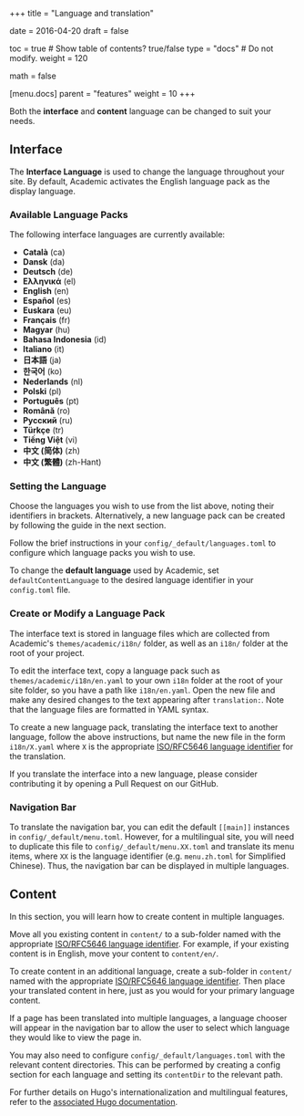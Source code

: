 +++
title = "Language and translation"

date = 2016-04-20
draft = false

toc = true  # Show table of contents? true/false
type = "docs"  # Do not modify.
weight = 120

math = false

[menu.docs]
    parent = "features"
    weight = 10
+++

Both the **interface** and **content** language can be changed to suit your needs.

## Interface

The **Interface Language** is used to change the language throughout your site. By default, Academic activates the English language pack as the display language.

### Available Language Packs

The following interface languages are currently available:

- **Català** (ca)
- **Dansk** (da)
- **Deutsch** (de)
- **Ελληνικά** (el)
- **English** (en)
- **Español** (es)
- **Euskara** (eu)
- **Français** (fr)
- **Magyar** (hu)
- **Bahasa Indonesia** (id)
- **Italiano** (it)
- **日本語** (ja)
- **한국어** (ko)
- **Nederlands** (nl)
- **Polski** (pl)
- **Português** (pt)
- **Română** (ro)
- **Русский** (ru)
- **Türkçe** (tr)
- **Tiếng Việt** (vi)
- **中文 (简体)** (zh)
- **中文 (繁體)** (zh-Hant)

### Setting the Language

Choose the languages you wish to use from the list above, noting their identifiers in brackets. Alternatively, a new language pack can be created by following the guide in the next section.

Follow the brief instructions in your `config/_default/languages.toml` to configure which language packs you wish to use.

To change the **default language** used by Academic, set `defaultContentLanguage` to the desired language identifier in your `config.toml` file.

### Create or Modify a Language Pack

The interface text is stored in language files which are collected from Academic's `themes/academic/i18n/` folder, as well as an `i18n/` folder at the root of your project.

To edit the interface text, copy a language pack such as `themes/academic/i18n/en.yaml` to your own `i18n` folder at the root of your site folder, so you have a path like `i18n/en.yaml`. Open the new file and make any desired changes to the text appearing after `translation:`. Note that the language files are formatted in YAML syntax.

To create a new language pack, translating the interface text to another language, follow the above instructions, but name the new file in the form `i18n/X.yaml` where `X` is the appropriate [ISO/RFC5646 language identifier](http://www.w3schools.com/tags/ref_language_codes.asp) for the translation.

If you translate the interface into a new language, please consider contributing it by opening a Pull Request on our GitHub.

### Navigation Bar

To translate the navigation bar, you can edit the default `[[main]]` instances in `config/_default/menu.toml`. However, for a multilingual site, you will need to duplicate this file to `config/_default/menu.XX.toml` and translate its menu items, where `XX` is the language identifier (e.g. `menu.zh.toml` for Simplified Chinese). Thus, the navigation bar can be displayed in multiple languages.

## Content

In this section, you will learn how to create content in multiple languages.

Move all you existing content in `content/` to a sub-folder named with the appropriate [ISO/RFC5646 language identifier](http://www.w3schools.com/tags/ref_language_codes.asp). For example, if your existing content is in English, move your content to `content/en/`.

To create content in an additional language, create a sub-folder in `content/` named with the appropriate [ISO/RFC5646 language identifier](http://www.w3schools.com/tags/ref_language_codes.asp). Then place your translated content in here, just as you would for your primary language content.

If a page has been translated into multiple languages, a language chooser will appear in the navigation bar to allow the user to select which language they would like to view the page in. 

You may also need to configure `config/_default/languages.toml` with the relevant content directories. This can be performed by creating a config section for each language and setting its `contentDir` to the relevant path. 

For further details on Hugo's internationalization and multilingual features, refer to the [associated Hugo documentation](https://gohugo.io/content/multilingual/).
